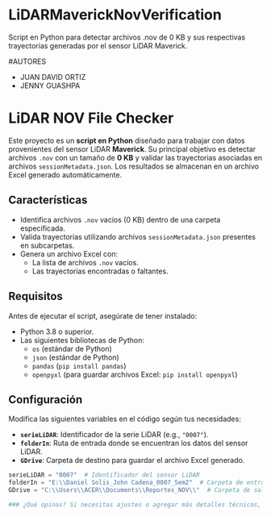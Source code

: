 # LiDARMaverickNovVerification
Script en Python para detectar archivos .nov de 0 KB y sus respectivas trayectorias generadas por el sensor LiDAR Maverick.

#AUTORES
- JUAN DAVID ORTIZ
- JENNY GUASHPA

# LiDAR NOV File Checker

Este proyecto es un **script en Python** diseñado para trabajar con datos provenientes del sensor LiDAR **Maverick**. Su principal objetivo es detectar archivos `.nov` con un tamaño de **0 KB** y validar las trayectorias asociadas en archivos `sessionMetadata.json`. Los resultados se almacenan en un archivo Excel generado automáticamente.

## Características
- Identifica archivos `.nov` vacíos (0 KB) dentro de una carpeta especificada.
- Valida trayectorias utilizando archivos `sessionMetadata.json` presentes en subcarpetas.
- Genera un archivo Excel con:
  - La lista de archivos `.nov` vacíos.
  - Las trayectorias encontradas o faltantes.

## Requisitos
Antes de ejecutar el script, asegúrate de tener instalado:
- Python 3.8 o superior.
- Las siguientes bibliotecas de Python:
  - `os` (estándar de Python)
  - `json` (estándar de Python)
  - `pandas` (`pip install pandas`)
  - `openpyxl` (para guardar archivos Excel: `pip install openpyxl`)

## Configuración
Modifica las siguientes variables en el código según tus necesidades:

- **`serieLiDAR`**: Identificador de la serie LiDAR (e.g., `"0007"`).
- **`folderIn`**: Ruta de entrada donde se encuentran los datos del sensor LiDAR.
- **`GDrive`**: Carpeta de destino para guardar el archivo Excel generado.

```python
serieLiDAR = "0007"  # Identificador del sensor LiDAR
folderIn = "E:\\Daniel Solis_John Cadena_0007_Sem2"  # Carpeta de entrada
GDrive = "C:\\Users\\ACER\\Documents\\Reportes_NOV\\"  # Carpeta de salida

### ¿Qué opinas? Si necesitas ajustes o agregar más detalles técnicos, ¡avísame! 🚀

